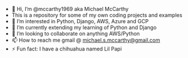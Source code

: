 - 👋 Hi, I’m @mccarthy1969 aka Michael McCarthy
- This is a repository for some of my own coding projects and examples
- 👀 I’m interested in Python, Django, AWS, Azure and GCP
- 🌱 I’m currently extending my learning of Python and Django
- 💞️ I’m looking to collaborate on anything AWS/Python
- 📫 How to reach me gmail @ michael.s.mccarthy@gmail.com
- ⚡ Fun fact: I have a chihuahua named Lil Papi 

<!---
mccarthy1969/mccarthy1969 is a ✨ special ✨ repository because its `README.md` (this file) appears on your GitHub profile.
You can click the Preview link to take a look at your changes.
--->

